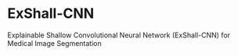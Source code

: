 # ExShall-CNN
Explainable Shallow Convolutional Neural Network (ExShall-CNN) for Medical Image Segmentation 

